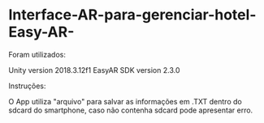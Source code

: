 # Interface-AR-para-gerenciar-hotel-Easy-AR-

Foram utilizados:

Unity version 2018.3.12f1
EasyAR SDK version 2.3.0

Instruções:

O App utiliza "arquivo" para salvar as informações em .TXT dentro do sdcard do smartphone, caso não contenha sdcard pode apresentar erro.



